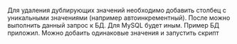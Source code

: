 Для удаления дублирующих значений необходимо добавить столбец с уникальными значениями (например автоинкрементный). После можно выполнить данный запрос к БД. 
Для MySQL будет иным. Пример БД приложил. Можно добаить одинаковые значения и запустить скрипт
